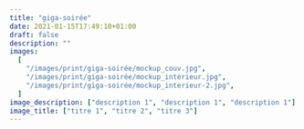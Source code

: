 ```yaml
---
title: "giga-soirée"
date: 2021-01-15T17:49:10+01:00
draft: false
description: ""
images:
  [
    "/images/print/giga-soirée/mockup_couv.jpg",
    "/images/print/giga-soirée/mockup_interieur.jpg",
    "/images/print/giga-soirée/mockup_interieur-2.jpg",
  ]
image_description: ["description 1", "description 1", "description 1"]
image_title: ["titre 1", "titre 2", "titre 3"]
---
```

